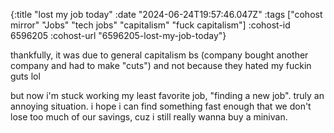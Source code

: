 {:title "lost my job today"
 :date "2024-06-24T19:57:46.047Z"
 :tags ["cohost mirror" "Jobs" "tech jobs" "capitalism" "fuck capitalism"]
 :cohost-id 6596205
 :cohost-url "6596205-lost-my-job-today"}

thankfully, it was due to general capitalism bs (company bought another company and had to make "cuts") and not because they hated my fuckin guts lol

but now i'm stuck working my least favorite job, "finding a new job". truly an annoying situation. i hope i can find something fast enough that we don't lose too much of our savings, cuz i still really wanna buy a minivan.